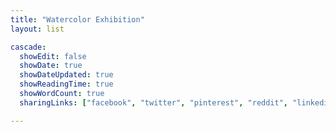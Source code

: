```yaml
---
title: "Watercolor Exhibition"
layout: list

cascade:
  showEdit: false
  showDate: true
  showDateUpdated: true
  showReadingTime: true
  showWordCount: true
  sharingLinks: ["facebook", "twitter", "pinterest", "reddit", "linkedin", "email"]

---
```

